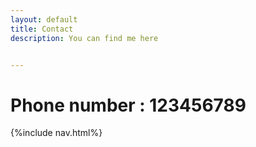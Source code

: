 ```yaml
---
layout: default
title: Contact
description: You can find me here


---
```


# Phone number : 123456789
{%include nav.html%}
